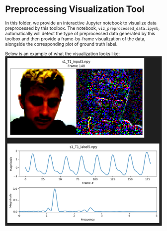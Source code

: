 # Preprocessing Visualization Tool

In this folder, we provide an interactive Jupyter notebook to visualize data preprocessed by this toolbox. The notebook, `viz_preprocessed_data.ipynb`, automatically will detect the type of preprocessed data generated by this toolbox and then provide a frame-by-frame visualization of the data, alongside the corresponding plot of ground truth label.

Below is an example of what the visualization looks like:
![Motion Analysis Plot Example](./preprocessing_viz_example.png)